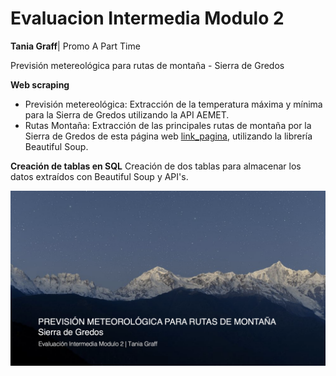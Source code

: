# Evaluacion Intermedia Modulo 2
**Tania Graff**| Promo A Part Time

Previsión metereológica para rutas de montaña - Sierra de Gredos

**Web scraping** 
- Previsión metereológica: Extracción de la temperatura máxima y mínima para la Sierra de Gredos utilizando la API AEMET.
- Rutas Montaña: Extracción de las principales rutas de montaña por la Sierra de Gredos de esta página web [link_pagina](https://turismoactiva.com/rutas-de-montana-sierra-de-gredos/), utilizando la librería Beautiful Soup.

**Creación de tablas en SQL** 
Creación de dos tablas para almacenar los datos extraídos con Beautiful Soup y API's.

![imagen_portada_modulo](Portada.png)